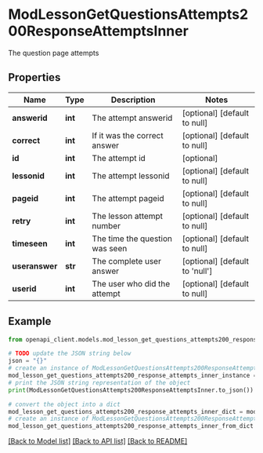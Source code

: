 # ModLessonGetQuestionsAttempts200ResponseAttemptsInner

The question page attempts

## Properties

Name | Type | Description | Notes
------------ | ------------- | ------------- | -------------
**answerid** | **int** | The attempt answerid | [optional] [default to null]
**correct** | **int** | If it was the correct answer | [optional] [default to null]
**id** | **int** | The attempt id | [optional] 
**lessonid** | **int** | The attempt lessonid | [optional] [default to null]
**pageid** | **int** | The attempt pageid | [optional] [default to null]
**retry** | **int** | The lesson attempt number | [optional] [default to null]
**timeseen** | **int** | The time the question was seen | [optional] [default to null]
**useranswer** | **str** | The complete user answer | [optional] [default to 'null']
**userid** | **int** | The user who did the attempt | [optional] [default to null]

## Example

```python
from openapi_client.models.mod_lesson_get_questions_attempts200_response_attempts_inner import ModLessonGetQuestionsAttempts200ResponseAttemptsInner

# TODO update the JSON string below
json = "{}"
# create an instance of ModLessonGetQuestionsAttempts200ResponseAttemptsInner from a JSON string
mod_lesson_get_questions_attempts200_response_attempts_inner_instance = ModLessonGetQuestionsAttempts200ResponseAttemptsInner.from_json(json)
# print the JSON string representation of the object
print(ModLessonGetQuestionsAttempts200ResponseAttemptsInner.to_json())

# convert the object into a dict
mod_lesson_get_questions_attempts200_response_attempts_inner_dict = mod_lesson_get_questions_attempts200_response_attempts_inner_instance.to_dict()
# create an instance of ModLessonGetQuestionsAttempts200ResponseAttemptsInner from a dict
mod_lesson_get_questions_attempts200_response_attempts_inner_from_dict = ModLessonGetQuestionsAttempts200ResponseAttemptsInner.from_dict(mod_lesson_get_questions_attempts200_response_attempts_inner_dict)
```
[[Back to Model list]](../README.md#documentation-for-models) [[Back to API list]](../README.md#documentation-for-api-endpoints) [[Back to README]](../README.md)


